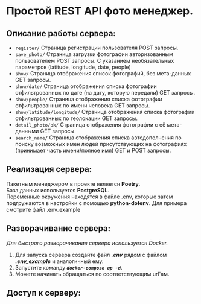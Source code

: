 # Простой REST API фото менеджер.

## Описание работы сервера:


* `register/`
Страница регистрации пользователя POST запросы.
* `save_photo/`
Страница загрузки фотографии авторизованным пользователем POST запросы. С указанием необязательных параметров (latitude,
longitude, date, people) 
* `show/`
Страница отображения список фотографий, без мета-данных GET запросы.
* `show/date/`
Страница отображения списка фотографии отфильтрованных по дате (на дату, которую передали) GET запросы. 
* `show/people/`
Страница отображения списка фотографии отфильтрованных по имени человека GET запросы. 
* `show/latitude/longitude/`
Страница отображения списка фотографии отфильтрованных по геолокации GET запросы. 
* `detail_photo/pk/`
Страница отображения фотографии с её мета-данными GET запросы.
* `search_name/`
Страница отображения списка автодополнения по поиску возможных имен людей присутствующих на фотографиях (принимает часть
имени/полное имя) GET и POST запросы.

## Реализация сервера:

Пакетным менеджером в проекте является **Poetry**. \
База данных используется **PostgreSQL**. \
Переменные окружения находятся в файле .env, которые затем подгружаются в настройки с помощью **python-dotenv**. Для 
примера смотрите файл .env_example


## Разворачивание сервера:

_Для быстрого разворачивания сервера используется Docker._

1. Для запуска сервера создайте файл **_.env_** рядом с файлом **_.env_example_** и аналогичный ему.
2. Запустите команду _**`docker-compose up -d`**_.
3. Можете начинать обращаться по соответствующим url'ам.


## Доступ к серверу:

